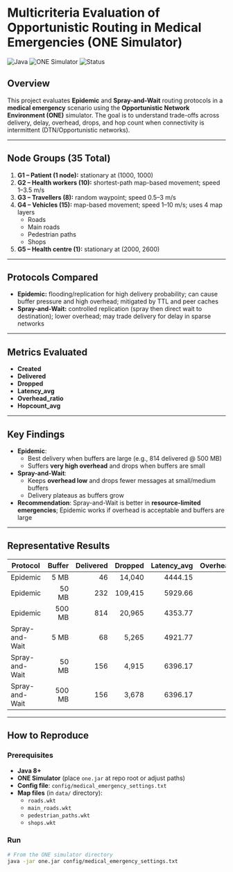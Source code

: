 # **Multicriteria Evaluation of Opportunistic Routing in Medical Emergencies (ONE Simulator)**

![Java](https://img.shields.io/badge/Java-8%2B-blue?logo=java&logoColor=white)
![ONE Simulator](https://img.shields.io/badge/Simulator-ONE-brightgreen?logo=network)
![Status](https://img.shields.io/badge/Status-Completed-success)

## **Overview**
This project evaluates **Epidemic** and **Spray-and-Wait** routing protocols in a **medical emergency** scenario using the **Opportunistic Network Environment (ONE)** simulator. The goal is to understand trade-offs across delivery, delay, overhead, drops, and hop count when connectivity is intermittent (DTN/Opportunistic networks).

---

## **Node Groups (35 Total)**

1. **G1 – Patient (1 node):** stationary at (1000, 1000)  
2. **G2 – Health workers (10):** shortest-path map-based movement; speed 1–3.5 m/s  
3. **G3 – Travellers (8):** random waypoint; speed 0.5–3 m/s  
4. **G4 – Vehicles (15):** map-based movement; speed 1–10 m/s; uses 4 map layers  
   - Roads  
   - Main roads  
   - Pedestrian paths  
   - Shops  
5. **G5 – Health centre (1):** stationary at (2000, 2600)  

---

## **Protocols Compared**
- **Epidemic:** flooding/replication for high delivery probability; can cause buffer pressure and high overhead; mitigated by TTL and peer caches  
- **Spray-and-Wait:** controlled replication (spray then direct wait to destination); lower overhead; may trade delivery for delay in sparse networks  

---

## **Metrics Evaluated**
- **Created**
- **Delivered**
- **Dropped**
- **Latency_avg**
- **Overhead_ratio**
- **Hopcount_avg**

---

## **Key Findings**
- **Epidemic**:
  - Best delivery when buffers are large (e.g., 814 delivered @ 500 MB)  
  - Suffers **very high overhead** and drops when buffers are small  
- **Spray-and-Wait**:
  - Keeps **overhead low** and drops fewer messages at small/medium buffers  
  - Delivery plateaus as buffers grow  
- **Recommendation**: Spray-and-Wait is better in **resource-limited emergencies**; Epidemic works if overhead is acceptable and buffers are large  

---

## **Representative Results**
| Protocol        | Buffer | Delivered | Dropped  | Latency_avg | Overhead_ratio | Hopcount_avg |
|-----------------|-------:|----------:|---------:|------------:|---------------:|-------------:|
| Epidemic        | 5 MB   | 46        | 14,040   | 4444.15     | 286.72         | 7.52         |
| Epidemic        | 50 MB  | 232       | 109,415  | 5929.66     | 476.30         | 10.09        |
| Epidemic        | 500 MB | 814       | 20,965   | 4353.77     | 38.91          | 4.33         |
| Spray-and-Wait  | 5 MB   | 68        | 5,265    | 4921.77     | 64.94          | 2.60         |
| Spray-and-Wait  | 50 MB  | 156       | 4,915    | 6396.17     | 31.99          | 2.54         |
| Spray-and-Wait  | 500 MB | 156       | 3,678    | 6396.17     | 31.99          | 2.54         |

---

## **How to Reproduce**

### **Prerequisites**
- **Java 8+**  
- **ONE Simulator** (place `one.jar` at repo root or adjust paths)  
- **Config file**: `config/medical_emergency_settings.txt`  
- **Map files** (in `data/` directory):  
  - `roads.wkt`  
  - `main_roads.wkt`  
  - `pedestrian_paths.wkt`  
  - `shops.wkt`  

### **Run**
```bash
# From the ONE simulator directory
java -jar one.jar config/medical_emergency_settings.txt
